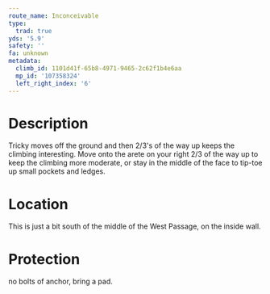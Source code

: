 ```yaml
---
route_name: Inconceivable
type:
  trad: true
yds: '5.9'
safety: ''
fa: unknown
metadata:
  climb_id: 1101d41f-65b8-4971-9465-2c62f1b4e6aa
  mp_id: '107358324'
  left_right_index: '6'
---
```

# Description
Tricky moves off the ground and then 2/3's of the way up keeps the climbing interesting. Move onto the arete on your right 2/3 of the way up to keep the climbing more moderate, or stay in the middle of the face to tip-toe up small pockets and ledges.

# Location
This is just a bit south of the middle of the West Passage, on the inside wall.

# Protection
no bolts of anchor, bring a pad.
